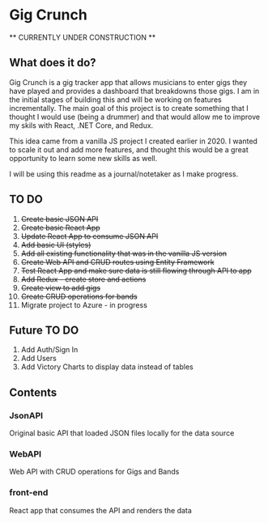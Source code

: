 # Gig Crunch

** CURRENTLY UNDER CONSTRUCTION **

## What does it do?

Gig Crunch is a gig tracker app that allows musicians to enter gigs they have played and provides a dashboard that breakdowns those gigs. I am in the initial stages of building this and will be working on features incrementally. The main goal of this project is to create something that I thought I would use (being a drummer) and that would allow me to improve my skils with React, .NET Core, and Redux.

This idea came from a vanilla JS project I created earlier in 2020. I wanted to scale it out and add more features, and thought this would be a great opportunity to learn some new skills as well.

I will be using this readme as a journal/notetaker as I make progress.

## TO DO

1. ~~Create basic JSON API~~
1. ~~Create basic React App~~
1. ~~Update React App to consume JSON API~~
1. ~~Add basic UI (styles)~~
1. ~~Add all existing functionality that was in the vanilla JS version~~
1. ~~Create Web API and CRUD routes using Entity Framework~~
1. ~~Test React App and make sure data is still flowing through API to app~~
1. ~~Add Redux - create store and actions~~
1. ~~Create view to add gigs~~
1. ~~Create CRUD operations for bands~~
1. Migrate project to Azure - in progress

## Future TO DO

1. Add Auth/Sign In
2. Add Users
3. Add Victory Charts to display data instead of tables

## Contents

### JsonAPI

Original basic API that loaded JSON files locally for the data source

### WebAPI

Web API with CRUD operations for Gigs and Bands

### front-end

React app that consumes the API and renders the data
